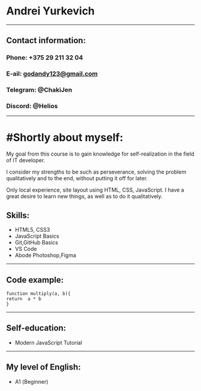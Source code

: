 # Andrei Yurkevich
---
## Contact information:
### Phone: +375 29 211 32 04
### E-ail: godandy123@gmail.com
### Telegram: @ChakiJen
### Discord: @Helios
---
# #Shortly about myself:
My goal from this course is to gain knowledge for self-realization in the field of IT developer.

I consider my strengths to be such as perseverance, solving the problem qualitatively and to the end, without putting it off for later.

Only local experience, site layout using HTML, CSS, JavaScript. I have a great desire to learn new things, as well as to do it qualitatively.


## Skills:
- HTML5, CSS3
- JavaScript Basics
- Git,GitHub Basics
- VS Code
- Abode Photoshop,Figma
---

## Code example:
```
function multiply(a, b){
return  a * b
}
```
---

## Self-education:
- Modern JavaScript Tutorial

---

## My level of English:
- А1 (Beginner)






